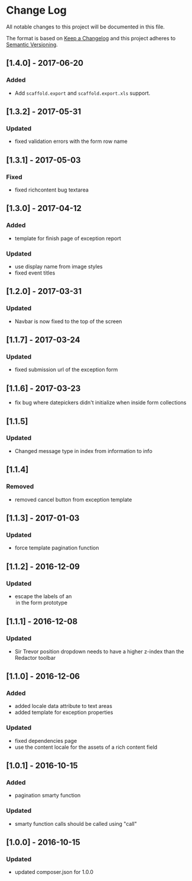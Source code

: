 # Change Log
All notable changes to this project will be documented in this file.

The format is based on [Keep a Changelog](http://keepachangelog.com/)
and this project adheres to [Semantic Versioning](http://semver.org/).

## [1.4.0] - 2017-06-20

### Added

- Add `scaffold.export` and `scaffold.export.xls` support.

## [1.3.2] - 2017-05-31
### Updated
- fixed validation errors with the form row name

## [1.3.1] - 2017-05-03
### Fixed
- fixed richcontent bug textarea

## [1.3.0] - 2017-04-12
### Added
- template for finish page of exception report

### Updated
- use display name from image styles
- fixed event titles

## [1.2.0] - 2017-03-31
### Updated
- Navbar is now fixed to the top of the screen

## [1.1.7] - 2017-03-24
### Updated
- fixed submission url of the exception form

## [1.1.6] - 2017-03-23
- fix bug where datepickers didn't initialize when inside form collections

## [1.1.5]
### Updated
- Changed message type in index from information to info

## [1.1.4]
### Removed
- removed cancel button from exception template

## [1.1.3] - 2017-01-03
### Updated
- force template pagination function

## [1.1.2] - 2016-12-09
### Updated
- escape the labels of an <option> in the form prototype

## [1.1.1] - 2016-12-08
### Updated
- Sir Trevor position dropdown needs to have a higher z-index than the Redactor toolbar

## [1.1.0] - 2016-12-06
### Added
- added locale data attribute to text areas
- added template for exception properties

### Updated
- fixed dependencies page
- use the content locale for the assets of a rich content field

## [1.0.1] - 2016-10-15
### Added
- pagination smarty function

### Updated
- smarty function calls should be called using "call"

## [1.0.0] - 2016-10-15
### Updated
- updated composer.json for 1.0.0
